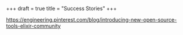 +++
draft = true
title = "Success Stories"
+++




https://engineering.pinterest.com/blog/introducing-new-open-source-tools-elixir-community
